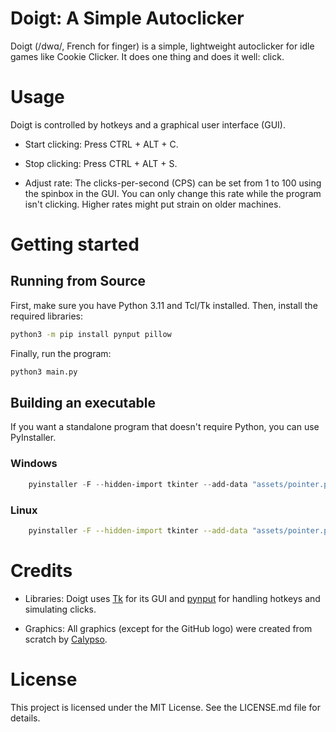 # Doigt: A Simple Autoclicker

Doigt (/dwɑ/, French for finger) is a simple, lightweight autoclicker for idle games like Cookie Clicker. It does one thing and does it well: click.

# Usage

Doigt is controlled by hotkeys and a graphical user interface (GUI).

- Start clicking: Press CTRL + ALT + C.

- Stop clicking: Press CTRL + ALT + S.

- Adjust rate: The clicks-per-second (CPS) can be set from 1 to 100 using the spinbox in the GUI. You can only change this rate while the program isn't clicking. Higher rates might put strain on older machines.

# Getting started

## Running from Source

First, make sure you have Python 3.11 and Tcl/Tk installed. Then, install the required libraries:

```bash
python3 -m pip install pynput pillow
```

Finally, run the program:

```bash
python3 main.py
```

## Building an executable

If you want a standalone program that doesn't require Python, you can use PyInstaller.

### Windows

```powershell
    pyinstaller -F --hidden-import tkinter --add-data "assets/pointer.png;assets/" --add-data "assets/github.png;assets" --icon "assets/pointer.ico" --onefile --windowed main.py -n doigt.exe
```

### Linux

```bash
    pyinstaller -F --hidden-import tkinter --add-data "assets/pointer.png:assets/" --add-data "assets/github.png:assets" --icon "assets/pointer.ico" --onefile --windowed main.py -n doigt
```

# Credits

- Libraries: Doigt uses [Tk](https://www.tcl-lang.org/) for its GUI and [pynput](https://pynput.readthedocs.io/en/latest/) for handling hotkeys and simulating clicks.

- Graphics: All graphics (except for the GitHub logo) were created from scratch by [Calypso](github.com/jesuiscalypso).

# License

This project is licensed under the MIT License. See the LICENSE.md file for details.
